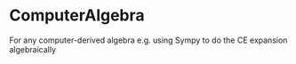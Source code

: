 # ComputerAlgebra
For any computer-derived algebra e.g. using Sympy to do the CE expansion algebraically
